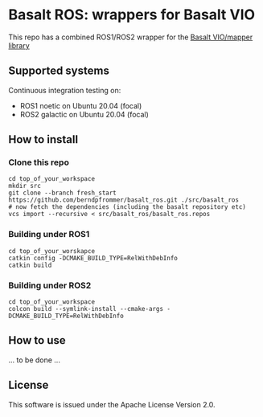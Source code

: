 # Basalt ROS: wrappers for Basalt VIO

This repo has a combined ROS1/ROS2 wrapper for the
[Basalt VIO/mapper library](https://gitlab.com/VladyslavUsenko/basalt/)

## Supported systems

Continuous integration testing on:

- ROS1 noetic on Ubuntu 20.04 (focal)
- ROS2 galactic on Ubuntu 20.04 (focal)

## How to install

### Clone this repo

    cd top_of_your_workspace
	mkdir src
    git clone --branch fresh_start	https://github.com/berndpfrommer/basalt_ros.git ./src/basalt_ros
	# now fetch the dependencies (including the basalt repository etc)
    vcs import --recursive < src/basalt_ros/basalt_ros.repos

### Building under ROS1

    cd top_of_your_worskapce
    catkin config -DCMAKE_BUILD_TYPE=RelWithDebInfo
	catkin build

### Building under ROS2

    cd top_of_your_workspace
    colcon build --symlink-install --cmake-args -DCMAKE_BUILD_TYPE=RelWithDebInfo

## How to use

... to be done ...

## License

This software is issued under the Apache License Version 2.0.
